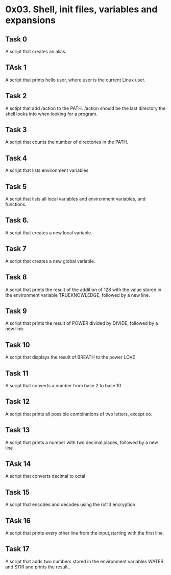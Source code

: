 # 0x03. Shell, init files, variables and expansions

## Task 0
A script that creates an alias.
## TAsk 1
A script that prints hello user, where user is the current Linux user.
## Task 2
A sctipt that add /action to the PATH. /action should be the last directory the shell looks into when looking for a program.
## Task 3
A script that counts the number of directories in the PATH.
## Task 4
A script that lists environment variables
## Task 5
A script that lists all local variables and environment variables, and functions.
## Task 6.
A script that creates a new local variable.
## Task 7
A script that creates a new global variable.
## Task 8
A script that prints the result of the addition of 128 with the value stored in the environment variable TRUEKNOWLEDGE, followed by a new line.
## Task 9
A script that prints the result of POWER divided by DIVIDE, followed by a new line.
## Task 10
A script that displays the result of BREATH to the power LOVE
## Task 11
A script that converts a number from base 2 to base 10.
## Task 12
A script that prints all possible combinations of two letters, except oo.
## Task 13
A script that prints a number with two decimal places, followed by a new line
## TAsk 14
A script that converts decimal to octal
## Task 15
A script that encodes and decodes using the rot13 encryption
## TAsk 16
A script that prints every other line from the input,starting with the first line.
## Task 17
A script that adds two numbers stored in the environment variables WATER and STIR and prints the result..

